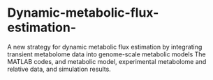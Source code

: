 # Dynamic-metabolic-flux-estimation-
A new strategy for dynamic metabolic flux estimation by integrating transient metabolome data into genome-scale metabolic models
The MATLAB codes, and metabolic model, experimental metabolome and relative data, and simulation results.
